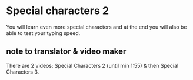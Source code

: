 # Special characters 2

You will learn even more special characters and at the end you will also be able to test your typing speed.


## note to translator & video maker

There are 2 videos: Special Characters 2 (until min 1:55) & then Special Characters 3.
